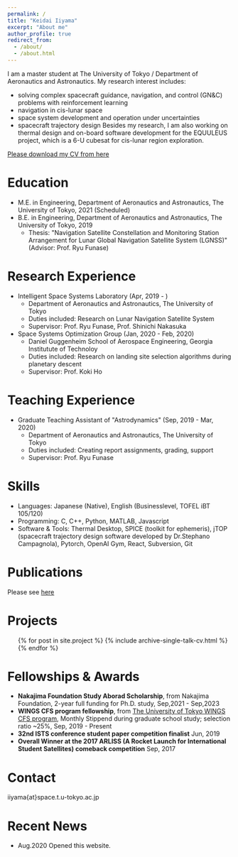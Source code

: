 ```yaml
---
permalink: /
title: "Keidai Iiyama"
excerpt: "About me"
author_profile: true
redirect_from: 
  - /about/
  - /about.html
---
```


I am a master student at The University of Tokyo / Department of Aeronautics and Astronautics. My research interest includes:
- solving complex spacecraft guidance, navigation, and control (GN&C) problems with reinforcement learning
- navigation in cis-lunar space
- space system development and operation under uncertainties
- spacecraft trajectory design
Besides my research, I am also working on thermal design and on-board software development for the EQUULEUS project, which is a 6-U cubesat for cis-lunar region exploration.

[Please download my CV from here](/files/iiyama_keidai-CV.pdf)

Education
======
* M.E. in Engineering, Department of Aeronautics and Astronautics, The University of Tokyo, 2021 (Scheduled)
* B.E. in Engineering, Department of Aeronautics and Astronautics, The University of Tokyo, 2019 
  * Thesis: "Navigation Satellite Constellation and Monitoring Station Arrangement for Lunar Global Navigation Satellite System (LGNSS)" (Advisor: Prof. Ryu Funase)

Research Experience
======
* Intelligent Space Systems Laboratory (Apr, 2019 - )
  * Department of Aeronautics and Astronautics, The University of Tokyo
  * Duties included: Research on Lunar Navigation Satellite System
  * Supervisor: Prof. Ryu Funase, Prof. Shinichi Nakasuka
* Space Systems Optimization Group (Jan, 2020 - Feb, 2020)
  * Daniel Guggenheim School of Aerospace Engineering, Georgia Institutute of Technoloy
  * Duties included: Research on landing site selection algorithms during planetary descent
  * Supervisor: Prof. Koki Ho

Teaching Experience
======
* Graduate Teaching Assistant of "Astrodynamics" (Sep, 2019 - Mar, 2020)
  * Department of Aeronautics and Astronautics, The University of Tokyo
  * Duties included: Creating report assignments, grading, support
  * Supervisor: Prof. Ryu Funase
  
Skills
======
* Languages: Japanese (Native), English (Businesslevel, TOFEL iBT 105/120)
* Programming: C, C++, Python, MATLAB, Javascript
* Software & Tools: Thermal Desktop, SPICE (toolkit for ephemeris), jTOP (spacecraft trajectory design software developed by Dr.Stephano Campagnola), Pytorch, OpenAI Gym, React, Subversion, Git

Publications
======
Please see [here](/publications/)
  
Projects
======
<ul>
{% for post in site.project %}
  {% include archive-single-talk-cv.html %}
{% endfor %}
</ul>
  
Fellowships & Awards
======
* **Nakajima Foundation Study Aborad Scholarship**, from Nakajima Foundation, 2-year full funding for Ph.D. study, Sep,2021 - Sep,2023
* **WINGS CFS program fellowship**,  from [The University of Tokyo WINGS CFS program](http://cfs.t.u-tokyo.ac.jp/), Monthly Stippend during graduate school study; selection ratio ~25%, Sep, 2019 - Present
* **32nd ISTS conference student paper competition finalist**  Jun, 2019
* **Overall Winner at the 2017 ARLISS (A Rocket Launch for International Student Satellites) comeback competition** Sep, 2017

Contact
======
iiyama{at}space.t.u-tokyo.ac.jp

Recent News
======
- Aug.2020 Opened this website.